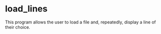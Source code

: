 # load_lines
This program allows the user to load a file and, repeatedly, display a line of their choice.
